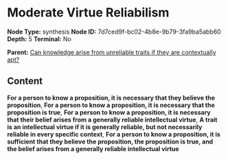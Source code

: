 # Moderate Virtue Reliabilism

**Node Type:** synthesis
**Node ID:** 7d7ced9f-bc02-4b8e-9b79-3fa9ba5abb60
**Depth:** 5
**Terminal:** No

**Parent:** [Can knowledge arise from unreliable traits if they are contextually apt?](can-knowledge-arise-from-unreliable-traits-if-they-are-contextually-apt-antithesis-ae62a63e-16ec-4bde-9bdc-17d617533ccf.md)

## Content

**For a person to know a proposition, it is necessary that they believe the proposition**, **For a person to know a proposition, it is necessary that the proposition is true**, **For a person to know a proposition, it is necessary that their belief arises from a generally reliable intellectual virtue**, **A trait is an intellectual virtue if it is generally reliable, but not necessarily reliable in every specific context**, **For a person to know a proposition, it is sufficient that they believe the proposition, the proposition is true, and the belief arises from a generally reliable intellectual virtue**
